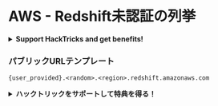 # AWS - Redshift未認証の列挙

<details>

<summary><strong>Support HackTricks and get benefits!</strong></summary>

* もしもあなたの**会社をHackTricksで宣伝したい**場合や、**最新版のPEASSを入手したい**場合は、[**SUBSCRIPTION PLANS**](https://github.com/sponsors/carlospolop)をチェックしてください！
* [**公式のPEASS＆HackTricksグッズ**](https://peass.creator-spring.com)を手に入れましょう
* [**The PEASS Family**](https://opensea.io/collection/the-peass-family)を見つけて、独占的な[**NFT**](https://opensea.io/collection/the-peass-family)のコレクションを発見しましょう
* 💬 [**Discordグループ**](https://discord.gg/hRep4RUj7f)または[**Telegramグループ**](https://t.me/peass)に参加するか、**Twitter**で私をフォローしましょう 🐦 [**@carlospolopm**](https://twitter.com/carlospolopm)
* **HackTricks**と**HackTricks Cloud**のgithubリポジトリにPRを提出して、あなたのハッキングトリックを共有しましょう。

</details>

### パブリックURLテンプレート
```
{user_provided}.<random>.<region>.redshift.amazonaws.com
```
<details>

<summary><strong>ハックトリックをサポートして特典を得る！</strong></summary>

* **HackTricksで会社を宣伝したい**場合や、**最新バージョンのPEASSにアクセスしたい**場合は、[**サブスクリプションプラン**](https://github.com/sponsors/carlospolop)をチェックしてください！
* [**公式PEASS＆HackTricksグッズ**](https://peass.creator-spring.com)を手に入れましょう
* [**The PEASS Family**](https://opensea.io/collection/the-peass-family)を見つけて、独占的な[**NFT**](https://opensea.io/collection/the-peass-family)のコレクションを発見しましょう
* **💬 [Discordグループ](https://discord.gg/hRep4RUj7f)**または[**telegramグループ**](https://t.me/peass)に参加するか、**Twitter**で私をフォローしましょう 🐦 [**@carlospolopm**](https://twitter.com/carlospolopm)**.**
* **ハッキングのトリックを共有するために、PRを** [**HackTricks**](https://github.com/carlospolop/hacktricks) **および** [**HackTricks Cloud**](https://github.com/carlospolop/hacktricks-cloud) **のGitHubリポジトリに提出してください。**

</details>
